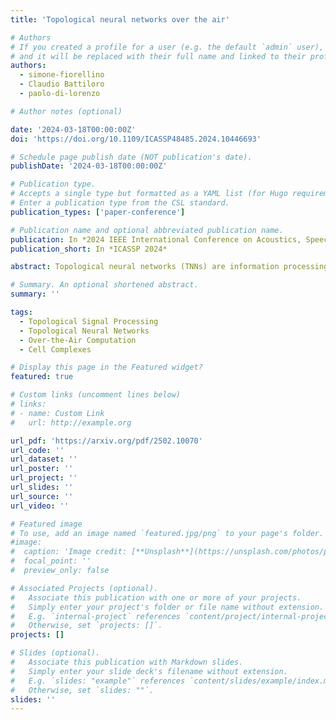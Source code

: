 ```yaml
---
title: 'Topological neural networks over the air'

# Authors
# If you created a profile for a user (e.g. the default `admin` user), write the username (folder name) here
# and it will be replaced with their full name and linked to their profile.
authors:
  - simone-fiorellino
  - Claudio Battiloro
  - paolo-di-lorenzo

# Author notes (optional)

date: '2024-03-18T00:00:00Z'
doi: 'https://doi.org/10.1109/ICASSP48485.2024.10446693'

# Schedule page publish date (NOT publication's date).
publishDate: '2024-03-18T00:00:00Z'

# Publication type.
# Accepts a single type but formatted as a YAML list (for Hugo requirements).
# Enter a publication type from the CSL standard.
publication_types: ['paper-conference']

# Publication name and optional abbreviated publication name.
publication: In *2024 IEEE International Conference on Acoustics, Speech and Signal Processing*
publication_short: In *ICASSP 2024*

abstract: Topological neural networks (TNNs) are information processing architectures that model representations from data lying over topological spaces (e.g., simplicial or cell complexes) and allow for decentralized implementation through localized communications over different neighborhoods. Existing TNN architectures have not yet been considered in realistic communication scenarios, where channel effects typically introduce disturbances such as fading and noise. This paper aims to propose a novel TNN design, operating on regular cell complexes, that performs over-the-air computation, incorporating the wireless communication model into its architecture. Specifically, during training and inference, the proposed method considers channel impairments such as fading and noise in the topological convolutional filtering operation, which takes place over different signal orders and neighborhoods. Numerical results illustrate the architecture's robustness to channel impairments during testing and the superior performance with respect to existing architectures, which are either communication-agnostic or graph-based.

# Summary. An optional shortened abstract.
summary: ''

tags:
  - Topological Signal Processing
  - Topological Neural Networks
  - Over-the-Air Computation
  - Cell Complexes

# Display this page in the Featured widget?
featured: true

# Custom links (uncomment lines below)
# links:
# - name: Custom Link
#   url: http://example.org

url_pdf: 'https://arxiv.org/pdf/2502.10070'
url_code: ''
url_dataset: ''
url_poster: ''
url_project: ''
url_slides: ''
url_source: ''
url_video: ''

# Featured image
# To use, add an image named `featured.jpg/png` to your page's folder.
#image:
#  caption: 'Image credit: [**Unsplash**](https://unsplash.com/photos/pLCdAaMFLTE)'
#  focal_point: ''
#  preview_only: false

# Associated Projects (optional).
#   Associate this publication with one or more of your projects.
#   Simply enter your project's folder or file name without extension.
#   E.g. `internal-project` references `content/project/internal-project/index.md`.
#   Otherwise, set `projects: []`.
projects: []

# Slides (optional).
#   Associate this publication with Markdown slides.
#   Simply enter your slide deck's filename without extension.
#   E.g. `slides: "example"` references `content/slides/example/index.md`.
#   Otherwise, set `slides: ""`.
slides: ''
---
```

